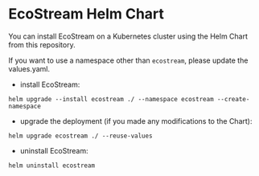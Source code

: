 # EcoStream Helm Chart

You can install EcoStream on a Kubernetes cluster using the Helm Chart from this repository.

If you want to use a namespace other than `ecostream`, please update the values.yaml.

- install EcoStream:

```
helm upgrade --install ecostream ./ --namespace ecostream --create-namespace
```

- upgrade the deployment (if you made any modifications to the Chart):

```
helm upgrade ecostream ./ --reuse-values
```

- uninstall EcoStream:

```
helm uninstall ecostream
```
